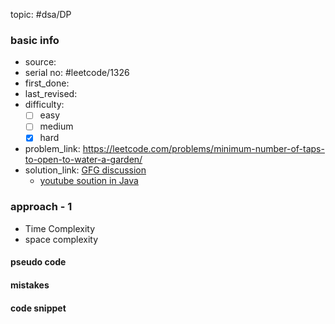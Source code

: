 topic: #dsa/DP 

### basic info
- source: 
- serial no: #leetcode/1326 
- first_done:
- last_revised:
- difficulty:
	- [ ] easy
	- [ ] medium
	- [x] hard
- problem_link: https://leetcode.com/problems/minimum-number-of-taps-to-open-to-water-a-garden/
- solution_link: [GFG discussion](https://www.geeksforgeeks.org/count-minimum-number-of-fountains-to-be-activated-to-cover-the-entire-garden/)
	- [youtube soution in Java](https://www.youtube.com/watch?v=Pk128gC_sdw)

### approach - 1
- Time Complexity
- space complexity

#### pseudo code

#### mistakes

#### code snippet
```python

```
